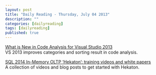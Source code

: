 ```yaml
---
layout: post
title: "Daily Reading - Thursday, July 04 2013"
description: ""
categories: [dailyreading]
tags: [dailyreading]
published: true
---
```

[What is New in Code Analysis for Visual Studio 2013](http://blogs.msdn.com/b/visualstudioalm/archive/2013/07/03/what-is-new-in-code-analysis-for-visual-studio-2013.aspx)  
VS 2013 improves categories and sorting result in code analysis.

<!--break-->

[SQL 2014 In-Memory OLTP ‘Hekaton’: training videos and white papers](http://blogs.msdn.com/b/arvindsh/archive/2013/07/03/sql-2014-in-memory-oltp-hekaton-training-videos-and-white-papers.aspx)  
A collection of videos and blog posts to get started with Hekaton.


